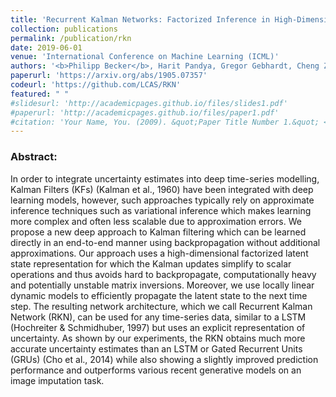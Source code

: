 ```yaml
---
title: 'Recurrent Kalman Networks: Factorized Inference in High-Dimensional Deep Feature Spaces'
collection: publications
permalink: /publication/rkn
date: 2019-06-01
venue: 'International Conference on Machine Learning (ICML)'
authors: '<b>Philipp Becker</b>, Harit Pandya, Gregor Gebhardt, Cheng Zhao, James Taylor, Gerhard Neumann'
paperurl: 'https://arxiv.org/abs/1905.07357'
codeurl: 'https://github.com/LCAS/RKN'
featured: " " 
#slidesurl: 'http://academicpages.github.io/files/slides1.pdf'
#paperurl: 'http://academicpages.github.io/files/paper1.pdf'
#citation: 'Your Name, You. (2009). &quot;Paper Title Number 1.&quot; <i>Journal 1</i>. 1(1).'
---
```


<p>
<h3> Abstract: </h3>

In order to integrate uncertainty estimates into deep time-series modelling, Kalman Filters (KFs) (Kalman et al., 1960) have been integrated with deep learning models, however, such approaches typically rely on approximate inference techniques such as variational inference which makes learning more complex and often less scalable due to approximation errors. We propose a new deep approach to Kalman filtering which can be learned directly in an end-to-end manner using backpropagation without additional approximations. Our approach uses a high-dimensional factorized latent state representation for which the Kalman updates simplify to scalar operations and thus avoids hard to backpropagate, computationally heavy and potentially unstable matrix inversions. Moreover, we use locally linear dynamic models to efficiently propagate the latent state to the next time step. The resulting network architecture, which we call Recurrent Kalman Network (RKN), can be used for any time-series data, similar to a LSTM (Hochreiter & Schmidhuber, 1997) but uses an explicit representation of uncertainty. As shown by our experiments, the RKN obtains much more accurate uncertainty estimates than an LSTM or Gated Recurrent Units (GRUs) (Cho et al., 2014) while also showing a slightly improved prediction performance and outperforms various recent generative models on an image imputation task.

</p>